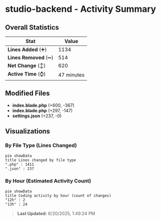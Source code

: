 # studio-backend - Activity Summary 

## Overall Statistics

| Stat                   | Value                                                             |
| ---------------------- | ----------------------------------------------------------------- |
| **Lines Added** (➕)   | 1134                                          |
| **Lines Removed** (➖) | 514                                        |
| **Net Change** (↕)    | 620                |
| **Active Time** (⌚)   | 47 minutes |


## Modified Files
- **index.blade.php** (+600, -367)
- **index.blade.php** (+297, -147)
- **settings.json** (+237, -0)

## Visualizations

### By File Type (Lines Changed)

```mermaid
pie showData
title Lines changed by file type
".php" : 1411
".json" : 237
```

### By Hour (Estimated Activity Count)

```mermaid
pie showData
title Coding activity by hour (count of changes)
"12h" : 2
"13h" : 24
```


> **Last Updated:** 6/20/2025, 1:49:24 PM